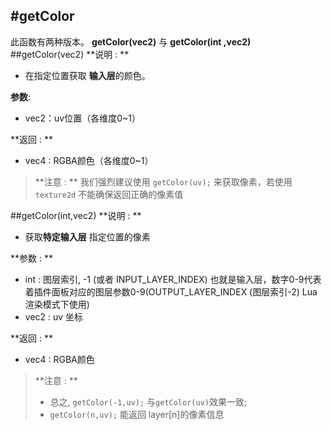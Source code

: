 #getColor
---
此函数有两种版本。 **getColor(vec2)** 与 **getColor(int ,vec2)**
##getColor(vec2)
**说明 : **

 - 在指定位置获取 **输入层**的颜色。

**参数**:
-  vec2：uv位置（各维度0~1）

**返回 : **

- vec4 :  RGBA颜色（各维度0~1）

>**注意 : **
> 我们强烈建议使用 ```getColor(uv);``` 来获取像素，若使用 ```texture2d``` 不能确保返回正确的像素值

##getColor(int,vec2)
**说明 : **

 - 获取**特定输入层** 指定位置的像素 

**参数 : **

- int : 图层索引, -1 (或者 INPUT_LAYER_INDEX) 也就是输入层，数字0-9代表着插件面板对应的图层参数0-9(OUTPUT_LAYER_INDEX (图层索引-2)  Lua渲染模式下使用)
- vec2 : uv 坐标

**返回 : **

- vec4 : RGBA颜色

>**注意 : **
>
>- 总之, ```getColor(-1,uv);``` 与```getColor(uv)```效果一致;
>- ```getColor(n,uv);``` 能返回 layer[n]的像素信息
